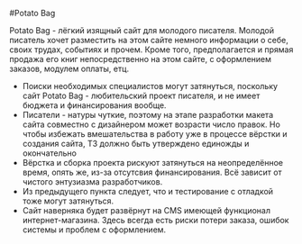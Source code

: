 #Potato Bag
 
 Potato Bag - лёгкий изящный сайт для молодого писателя. Молодой писатель хочет разместить на этом сайте немного информации о себе, своих трудах, событиях и прочем. Кроме того, предполагается и прямая продажа его книг непосредственно на этом сайте, с оформлением заказов, модулем оплаты, етц.
 
 

+ Поиски необходимых специалистов могут затянуться, поскольку сайт Potato Bag - любительский проект писателя, и не имеет бюджета и финансирования вообще. 
+ Писатели - натуры чуткие, поэтому на этапе разработки макета сайта совместно с дизайнером может возрасти число правок. Но чтобы избежать вмешательства в работу уже в процессе вёрстки и создания сайта, ТЗ должно быть утверждено единожды и окончательно
+ Вёрстка и сборка проекта рискуют затянуться на неопределённое время, опять же, из-за отсутсвия финансирования. Всё зависит от чистого энтузиазма разработчиков.
+ Из предыдущего пункта следует, что и тестирование с отладкой тоже могут затянуться.
+ Сайт наверняка будет развёрнут на CMS имеющей функционал интернет-магазина. Здесь всегда есть риски потери заказа, ошибок системы и проблем с оформлением.
